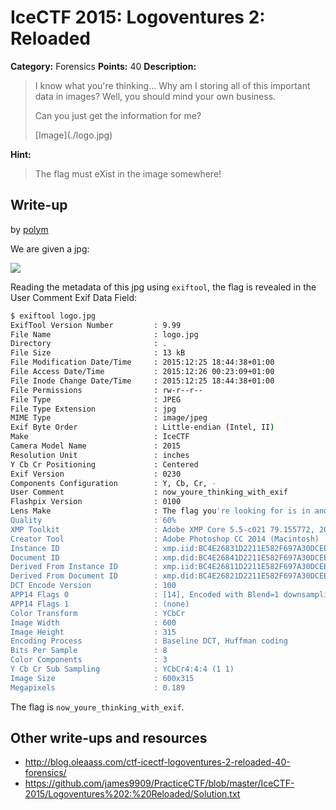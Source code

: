 # IceCTF 2015: Logoventures 2: Reloaded

**Category:** Forensics
**Points:** 40
**Description:** 

> <p>I know what you're thinking... Why am I storing all of this important data in images? Well, you should mind your own business.</p><p>Can you just get the information for me?</p> [Image](./logo.jpg)

**Hint:**

> The flag must eXist in the image somewhere!

## Write-up

by [polym](https://github.com/abpolym)

We are given a jpg:

![](./logo.jpg)

Reading the metadata of this jpg using `exiftool`, the flag is revealed in the User Comment Exif Data Field:

```bash
$ exiftool logo.jpg 
ExifTool Version Number         : 9.99
File Name                       : logo.jpg
Directory                       : .
File Size                       : 13 kB
File Modification Date/Time     : 2015:12:25 18:44:38+01:00
File Access Date/Time           : 2015:12:26 00:23:09+01:00
File Inode Change Date/Time     : 2015:12:25 18:44:38+01:00
File Permissions                : rw-r--r--
File Type                       : JPEG
File Type Extension             : jpg
MIME Type                       : image/jpeg
Exif Byte Order                 : Little-endian (Intel, II)
Make                            : IceCTF
Camera Model Name               : 2015
Resolution Unit                 : inches
Y Cb Cr Positioning             : Centered
Exif Version                    : 0230
Components Configuration        : Y, Cb, Cr, -
User Comment                    : now_youre_thinking_with_exif
Flashpix Version                : 0100
Lens Make                       : The flag you're looking for is in another property...
Quality                         : 60%
XMP Toolkit                     : Adobe XMP Core 5.5-c021 79.155772, 2014/01/13-19:44:00
Creator Tool                    : Adobe Photoshop CC 2014 (Macintosh)
Instance ID                     : xmp.iid:BC4E26831D2211E582F697A30DCEE501
Document ID                     : xmp.did:BC4E26841D2211E582F697A30DCEE501
Derived From Instance ID        : xmp.iid:BC4E26811D2211E582F697A30DCEE501
Derived From Document ID        : xmp.did:BC4E26821D2211E582F697A30DCEE501
DCT Encode Version              : 100
APP14 Flags 0                   : [14], Encoded with Blend=1 downsampling
APP14 Flags 1                   : (none)
Color Transform                 : YCbCr
Image Width                     : 600
Image Height                    : 315
Encoding Process                : Baseline DCT, Huffman coding
Bits Per Sample                 : 8
Color Components                : 3
Y Cb Cr Sub Sampling            : YCbCr4:4:4 (1 1)
Image Size                      : 600x315
Megapixels                      : 0.189
```

The flag is `now_youre_thinking_with_exif`.

## Other write-ups and resources

* <http://blog.oleaass.com/ctf-icectf-logoventures-2-reloaded-40-forensics/>
* <https://github.com/james9909/PracticeCTF/blob/master/IceCTF-2015/Logoventures%202:%20Reloaded/Solution.txt>
